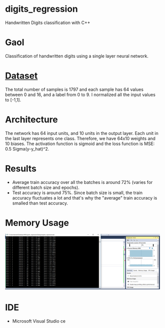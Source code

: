 # digits_regression
Handwritten Digits classification with C++

# Gaol
Classification of handwritten digits using a single layer neural network.

# [Dataset](http://scikit-learn.org/stable/modules/generated/sklearn.datasets.load_digits.html)
The total number of samples is 1797 and each sample has 64 values between 0 and 16, and a label from 0 to 9. I normalized all the input 
values to [-1,1].

# Architecture
The network has 64 input units, and 10 units in the output layer. Each unit in the last layer represents one class. Therefore, we have
64x10 weights and 10 biases. The activation function is sigmoid and the loss function is MSE: 0.5 Sigma(y-y_hat)^2.

# Results
* Average train accuracy over all the batches is around 72% (varies for different batch size and epochs).
* Test accuracy is around 75%. Since batch size is small, the train accuracy fluctuates a lot and that's why the "average" train accuracy
is smalled than test accuracy.

# Memory Usage
![all text](./img/usage.png)

# IDE
* Microsoft Visual Studio ce
